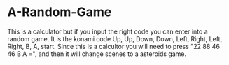 # A-Random-Game
This is a calculator but if you input the right code you can enter into a random game.
It is the konami code Up, Up, Down, Down, Left, Right, Left, Right, B, A, start.
Since this is a calcultor you will need to press "22 88 46 46 B A =", and then it will change scenes to a asteroids game.
